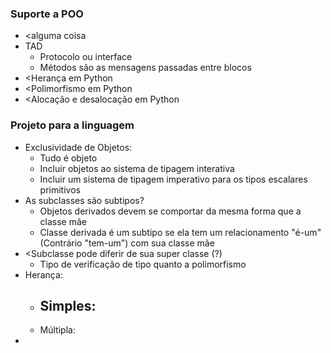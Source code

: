 ### Suporte a POO
- <alguma coisa
- TAD
  - Protocolo ou interface
  - Métodos são as mensagens passadas entre blocos
- <Herança em Python
- <Polimorfismo em Python
- <Alocação e desalocação em Python

### Projeto para a linguagem
- Exclusividade de Objetos:
  - Tudo é objeto
  - Incluir objetos ao sistema de tipagem interativa
  - Incluir um sistema de tipagem imperativo para os tipos escalares primitivos
- As subclasses são subtipos?
  - Objetos derivados devem se comportar da mesma forma que a classe mãe
  - Classe derivada é um subtipo se ela tem um relacionamento "é-um" (Contrário "tem-um") com sua classe mãe
- <Subclasse pode diferir de sua super classe (?)
  - Tipo de verificação de tipo quanto a polimorfismo
- Herança:
  - Simples:
    - 
  - Múltipla:
- 
